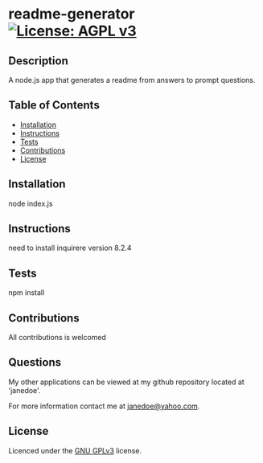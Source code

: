 # readme-generator [![License: AGPL v3](https://img.shields.io/badge/License-AGPL_v3-blue.svg)](https://www.gnu.org/licenses/agpl-3.0)

## Description
A node.js app that generates a readme from answers to prompt questions.

## Table of Contents

- [Installation](#installation)
- [Instructions](#instructions)
- [Tests](#tests)
- [Contributions](#contributions)
- [License](#license)

## Installation

node index.js


## Instructions
need to install inquirere version 8.2.4



## Tests

npm install

## Contributions

All contributions is welcomed

## Questions

My other applications can be viewed at my github repository located at 'janedoe'.

For more information contact me at janedoe@yahoo.com.
 
## License
Licenced under the [GNU GPLv3](https://www.gnu.org/licenses/agpl-3.0) license.

